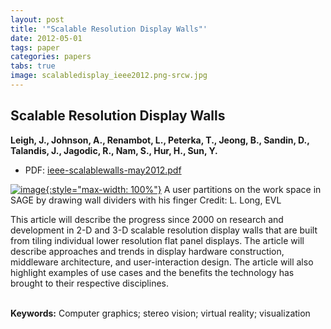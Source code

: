 ```yaml
---
layout: post
title: '"Scalable Resolution Display Walls"'
date: 2012-05-01
tags: paper
categories: papers
tabs: true
image: scalabledisplay_ieee2012.png-srcw.jpg
---
```


## Scalable Resolution Display Walls
**Leigh, J., Johnson, A., Renambot, L., Peterka, T., Jeong, B., Sandin, D., Talandis, J., Jagodic, R., Nam, S., Hur, H., Sun, Y.**
- PDF: [ieee-scalablewalls-may2012.pdf](/documents/ieee-scalablewalls-may2012.pdf)


[![image](https://www.evl.uic.edu/output/originals/scalabledisplay_ieee2012.png-srcw.jpg){:style="max-width: 100%"}](https://www.evl.uic.edu/output/originals/scalabledisplay_ieee2012.png-srcw.jpg)
A user partitions on the work space in SAGE by drawing wall dividers with his finger
Credit: L. Long, EVL

This article will describe the progress since 2000 on research and development in 2-D and 3-D scalable resolution display walls that are built from tiling individual lower resolution flat panel displays. The article will describe approaches and trends in display hardware construction, middleware architecture, and user-interaction design. The article will also highlight examples of use cases and the benefits the technology has brought to their respective disciplines.<br><br>

<strong>Keywords:</strong> Computer graphics; stereo vision; virtual reality; visualization